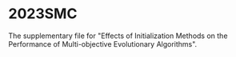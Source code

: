 # 2023SMC
The supplementary file for "Effects of Initialization Methods on the Performance of Multi-objective Evolutionary Algorithms".
